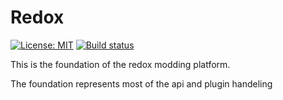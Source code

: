 # Redox
[![License: MIT](https://img.shields.io/badge/License-MIT-yellow.svg)](https://opensource.org/licenses/MIT)   [![Build status](https://ci.appveyor.com/api/projects/status/ck7kboaaa8np5fgo/branch/master?svg=true)](https://ci.appveyor.com/project/icecolderino/redox/branch/master)




This is the foundation of the redox modding platform.

The foundation represents most of the api and plugin handeling
